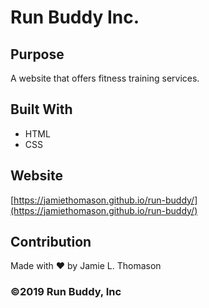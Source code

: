 # Run Buddy Inc.

## Purpose
A website that offers fitness training services.

## Built With
* HTML
* CSS

## Website
[https://jamiethomason.github.io/run-buddy/](https://jamiethomason.github.io/run-buddy/)

## Contribution
Made with ❤️ by Jamie L. Thomason

### ©️2019 Run Buddy, Inc 